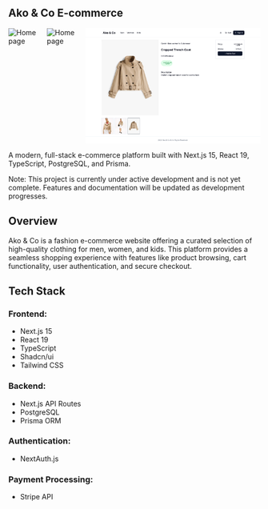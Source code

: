 ## Ako & Co E-commerce

<div align="left" style="display: flex; align-items: flex-start;">
  <img src="public/images/akostore_img_1.png" alt="Home page" width="300" />
    <img src="public/images/akostore_img_3.png" alt="Home page" width="300" />
  <img src="public/images/akostore_img_2.png" alt="Product details view" width="350" style="vertical-align: top;" />
</div>

A modern, full-stack e-commerce platform built with Next.js 15, React 19, TypeScript, PostgreSQL, and Prisma.

Note: This project is currently under active development and is not yet complete. Features and documentation will be updated as development progresses.

## Overview

Ako & Co is a fashion e-commerce website offering a curated selection of high-quality clothing for men, women, and kids. This platform provides a seamless shopping experience with features like product browsing, cart functionality, user authentication, and secure checkout.

## Tech Stack

### Frontend:

- Next.js 15
- React 19
- TypeScript
- Shadcn/ui
- Tailwind CSS

### Backend:

- Next.js API Routes
- PostgreSQL
- Prisma ORM

### Authentication:

- NextAuth.js

### Payment Processing:

- Stripe API
